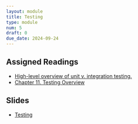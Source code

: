 ```yaml
---
layout: module
title: Testing
type: module
num: 5
draft: 0
due_date: 2024-09-24
---
```



## Assigned Readings
* <a href="https://circleci.com/blog/unit-testing-vs-integration-testing" target="_blank">High-level overview of unit v. integration testing.
* <a href="https://abseil.io/resources/swe-book/html/ch11.html" target="_blank">Chapter 11. Testing Overview</a>

## Slides
* <a href="https://docs.google.com/presentation/d/1aG-tQJL0L1FKAEiM21JVAPm63Ai0sevQQHdfugEyjds/edit?usp=sharing" target="_blank">Testing</a>


